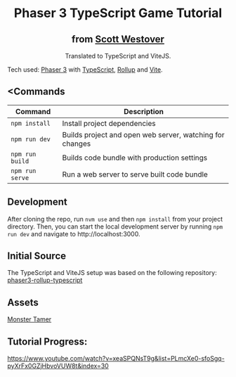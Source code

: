 <h1 align="center">
  <br>
  Phaser 3 TypeScript Game Tutorial
  <br>
</h1>

<h2  align="center">from <a href="https://www.youtube.com/playlist?list=PLmcXe0-sfoSgq-pyXrFx0GZjHbvoVUW8t">Scott Westover</a></h2>
<p align="center">
  Translated to TypeScript and ViteJS.
</p>

Tech used: [Phaser 3](https://github.com/photonstorm/phaser) with [TypeScript](https://www.typescriptlang.org/), [Rollup](https://rollupjs.org) and [Vite](https://vitejs.dev/).

## <Commands

| Command         | Description                                              |
| --------------- | -------------------------------------------------------- |
| `npm install`   | Install project dependencies                             |
| `npm run dev`   | Builds project and open web server, watching for changes |
| `npm run build` | Builds code bundle with production settings              |
| `npm run serve` | Run a web server to serve built code bundle              |

## Development

After cloning the repo, run `nvm use` and then `npm install` from your project directory. Then, you can start the local development
server by running `npm run dev` and navigate to http://localhost:3000.

## Initial Source

The TypeScript and ViteJS setup was based on the following repository: [phaser3-rollup-typescript](https://github.com/MrDesjardins/phaser3-rollup-typescript)

## Assets

[Monster Tamer](https://github.com/devshareacademy/monster-tamer/releases/tag/assets)


## Tutorial Progress:

https://www.youtube.com/watch?v=xeaSPQNsT9g&list=PLmcXe0-sfoSgq-pyXrFx0GZjHbvoVUW8t&index=30